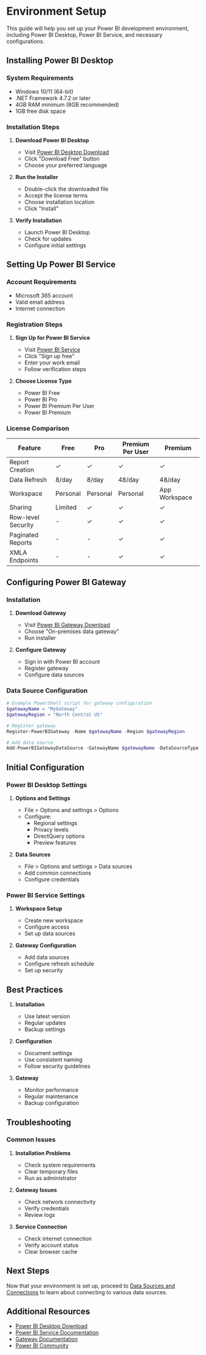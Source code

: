# Environment Setup

This guide will help you set up your Power BI development environment, including Power BI Desktop, Power BI Service, and necessary configurations.

## Installing Power BI Desktop

### System Requirements

- Windows 10/11 (64-bit)
- .NET Framework 4.7.2 or later
- 4GB RAM minimum (8GB recommended)
- 1GB free disk space

### Installation Steps

1. **Download Power BI Desktop**

   - Visit [Power BI Desktop Download](https://powerbi.microsoft.com/desktop)
   - Click "Download Free" button
   - Choose your preferred language

2. **Run the Installer**

   - Double-click the downloaded file
   - Accept the license terms
   - Choose installation location
   - Click "Install"

3. **Verify Installation**
   - Launch Power BI Desktop
   - Check for updates
   - Configure initial settings

## Setting Up Power BI Service

### Account Requirements

- Microsoft 365 account
- Valid email address
- Internet connection

### Registration Steps

1. **Sign Up for Power BI Service**

   - Visit [Power BI Service](https://app.powerbi.com)
   - Click "Sign up free"
   - Enter your work email
   - Follow verification steps

2. **Choose License Type**
   - Power BI Free
   - Power BI Pro
   - Power BI Premium Per User
   - Power BI Premium

### License Comparison

| Feature            | Free     | Pro      | Premium Per User | Premium       |
| ------------------ | -------- | -------- | ---------------- | ------------- |
| Report Creation    | ✓        | ✓        | ✓                | ✓             |
| Data Refresh       | 8/day    | 8/day    | 48/day           | 48/day        |
| Workspace          | Personal | Personal | Personal         | App Workspace |
| Sharing            | Limited  | ✓        | ✓                | ✓             |
| Row-level Security | -        | ✓        | ✓                | ✓             |
| Paginated Reports  | -        | -        | ✓                | ✓             |
| XMLA Endpoints     | -        | -        | ✓                | ✓             |

## Configuring Power BI Gateway

### Installation

1. **Download Gateway**

   - Visit [Power BI Gateway Download](https://aka.ms/gateway)
   - Choose "On-premises data gateway"
   - Run installer

2. **Configure Gateway**
   - Sign in with Power BI account
   - Register gateway
   - Configure data sources

### Data Source Configuration

```powershell
# Example PowerShell script for gateway configuration
$gatewayName = "MyGateway"
$gatewayRegion = "North Central US"

# Register gateway
Register-PowerBIGateway -Name $gatewayName -Region $gatewayRegion

# Add data source
Add-PowerBIGatewayDataSource -GatewayName $gatewayName -DataSourceType "SQL" -Server "myserver.database.windows.net"
```

## Initial Configuration

### Power BI Desktop Settings

1. **Options and Settings**

   - File > Options and settings > Options
   - Configure:
     - Regional settings
     - Privacy levels
     - DirectQuery options
     - Preview features

2. **Data Sources**
   - File > Options and settings > Data sources
   - Add common connections
   - Configure credentials

### Power BI Service Settings

1. **Workspace Setup**

   - Create new workspace
   - Configure access
   - Set up data sources

2. **Gateway Configuration**
   - Add data sources
   - Configure refresh schedule
   - Set up security

## Best Practices

1. **Installation**

   - Use latest version
   - Regular updates
   - Backup settings

2. **Configuration**

   - Document settings
   - Use consistent naming
   - Follow security guidelines

3. **Gateway**
   - Monitor performance
   - Regular maintenance
   - Backup configuration

## Troubleshooting

### Common Issues

1. **Installation Problems**

   - Check system requirements
   - Clear temporary files
   - Run as administrator

2. **Gateway Issues**

   - Check network connectivity
   - Verify credentials
   - Review logs

3. **Service Connection**
   - Check internet connection
   - Verify account status
   - Clear browser cache

## Next Steps

Now that your environment is set up, proceed to [Data Sources and Connections](02-data-sources.md) to learn about connecting to various data sources.

## Additional Resources

- [Power BI Desktop Download](https://powerbi.microsoft.com/desktop)
- [Power BI Service Documentation](https://docs.microsoft.com/power-bi/service-get-started)
- [Gateway Documentation](https://docs.microsoft.com/data-integration/gateway/service-gateway-install)
- [Power BI Community](https://community.powerbi.com/)
